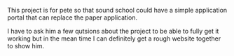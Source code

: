 This project is for pete so that sound school could have a simple application portal that can replace the paper application. 

I have to ask him a few qutsions about the project to be able to fully get it working but in the mean time I can definitely get a rough website together to show him.